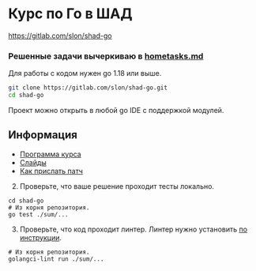 # Курс по Го в ШАД
https://gitlab.com/slon/shad-go

### Решенные задачи вычеркиваю в [hometasks.md](./shad-go/hometasks.md)



Для работы с кодом нужен go 1.18 или выше.

```sh
git clone https://gitlab.com/slon/shad-go.git
cd shad-go
```

Проект можно открыть в любой go IDE с поддержкой модулей.

## Информация

- [Программа курса](docs/syllabus.md)
- [Слайды](https://p.go.manytask.org/)
- [Как прислать патч](CONTRIBUTING.md)


2. Проверьте, что ваше решение проходит тесты локально.

```shell
cd shad-go
# Из корня репозитория.
go test ./sum/...
```
   
3. Проверьте, что код проходит линтер. Линтер нужно установить [по инструкции](https://github.com/golangci/golangci-lint#binary).

```shell
# Из корня репозитория.
golangci-lint run ./sum/...
```
